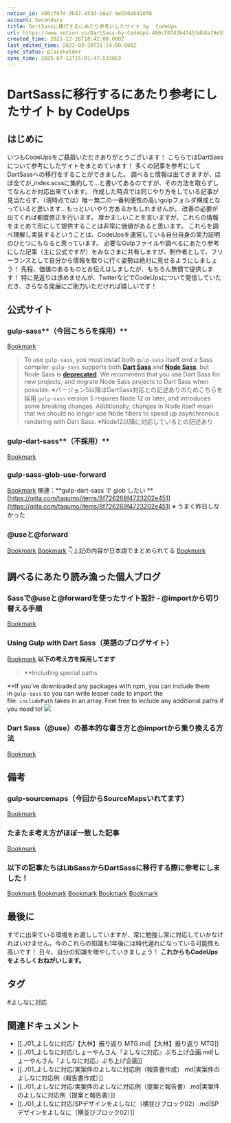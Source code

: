 ```yaml
---
notion_id: 480cf07d-3b47-453d-b8a7-9e550ab418f0
account: Secondary
title: DartSassに移行するにあたり参考にしたサイト by  CodeUps
url: https://www.notion.so/DartSass-by-CodeUps-480cf07d3b47453db8a79e550ab418f0
created_time: 2021-12-26T18:42:00.000Z
last_edited_time: 2022-03-28T21:14:00.000Z
sync_status: placeholder
sync_time: 2025-07-12T15:01:47.533863
---
```

# DartSassに移行するにあたり参考にしたサイト by  CodeUps

## はじめに
いつもCodeUpsをご贔屓いただきありがとうございます！
こちらではDartSassについて参考にしたサイトをまとめています！
多くの記事を参考にしてDartSassへの移行をすることができました。
調べると情報は出てきますが、ほぼ全てが_index.scssに集約して…と書いてあるのですが、その方法を取らずしてなんとか対応出来ています。
作成した時点では同じやり方をしている記事が見当たらず、（現時点では）唯一無二の一番利便性の高いgulpフォルダ構成となっていると思います…もっといいやり方あるかもしれませんが。
改善の必要が出てくれば都度修正を行います。
厚かましいことを言いますが、これらの情報をまとめて形にして提供することは非常に価値があると思います。
これらを調べ理解し実装するということは、CodeUpsを運営している自分自身の実力証明のひとつにもなると思っています。
必要なGulpファイルや調べるにあたり参考にした記事（主に公式ですが）をみなさまに共有しますが、制作者として、フリーランスとして自分から情報を取りに行く姿勢は絶対に見せるようにしましょう！
先程、価値のあるものとお伝えはしましたが、もちろん無償で提供します！
特に見返りは求めませんが、TwtterなどでCodeUpsについて発信していただき、さらなる発展にご助力いただければ嬉しいです！
## 公式サイト
### **gulp-sass****（今回こちらを採用）**
[Bookmark](https://www.npmjs.com/package/gulp-sass)
> To use `gulp-sass`, you must install both `gulp-sass` itself *and* a Sass compiler. `gulp-sass` supports both [**Dart Sass**](http://sass-lang.com/dart-sass) and [**Node Sass**](https://github.com/sass/node-sass), but Node Sass is [**deprecated**](https://sass-lang.com/blog/libsass-is-deprecated). We recommend that you use Dart Sass for new projects, and migrate Node Sass projects to Dart Sass when possible.
※バージョン5以降はDartSass対応との記述ありのためこちらを採用
> `gulp-sass` version 5 requires Node 12 or later, and introduces some breaking changes. Additionally, changes in Node itself mean that we should no longer use Node fibers to speed up asynchronous rendering with Dart Sass.
※Node12以降に対応しているとの記述あり
### **gulp-dart-sass****（不採用）**
[Bookmark](https://www.npmjs.com/package/gulp-dart-sass)
### **gulp-sass-glob-use-forward**
[Bookmark](https://www.npmjs.com/package/gulp-sass-glob-use-forward)
関連：**gulp-dart-sass で glob したい  **[https://qiita.com/taqumo/items/8f726268f4723202e451](https://qiita.com/taqumo/items/8f726268f4723202e451)
※ うまく昨日しなかった
### **@useと@forward**
[Bookmark](https://sass-lang.com/documentation/at-rules/use)
[Bookmark](https://sass-lang.com/documentation/at-rules/forward)
👇上記の内容が日本語でまとめられてる
[Bookmark](https://blog.rhyztech.net/sass_use_and_forward/)
## 調べるにあたり読み漁った個人ブログ
### **Sassで@useと@forwardを使ったサイト設計 - @importから切り替える手順**
[Bookmark](https://yumegori.com/dart-sass-method)
### **Using Gulp with Dart Sass（英語のブログサイト）**
[Bookmark](https://zellwk.com/blog/dart-sass-gulp/)
**以下の考え方を採用してます**
> **Including special paths

**If you’ve downloaded any packages with npm, you can include them in `gulp-sass` so you can write lesser code to import the file. `includePath` takes in an array. Feel free to include any additional paths if you need to!
  ![](https://prod-files-secure.s3.us-west-2.amazonaws.com/d58fe38c-a9d4-4466-aed9-85604b7b2c6d/481469ea-4230-4f66-90c6-fe80ea23b201/%E3%82%B9%E3%82%AF%E3%83%AA%E3%83%BC%E3%83%B3%E3%82%B7%E3%83%A7%E3%83%83%E3%83%88_2021-11-25_17.06.58.png?X-Amz-Algorithm=AWS4-HMAC-SHA256&X-Amz-Content-Sha256=UNSIGNED-PAYLOAD&X-Amz-Credential=ASIAZI2LB466SRT2DHXK%2F20250719%2Fus-west-2%2Fs3%2Faws4_request&X-Amz-Date=20250719T060557Z&X-Amz-Expires=3600&X-Amz-Security-Token=IQoJb3JpZ2luX2VjEIX%2F%2F%2F%2F%2F%2F%2F%2F%2F%2FwEaCXVzLXdlc3QtMiJGMEQCIB%2Fw%2FELo4b%2BFdyqmQgJ8G%2FLUr3aGEiqOiRyZrylY%2FE2zAiBFUITo7Q8Cm%2FaFmAejiHBDxu4CXym1Z6jD6jcp%2FEDYxCqIBAie%2F%2F%2F%2F%2F%2F%2F%2F%2F%2F8BEAAaDDYzNzQyMzE4MzgwNSIMsLgStS1N2hNjwGleKtwDt6rjEyFYzVgZS5niBvgGhBYyP5blQ4fJihAu%2BBUnjYEY3xBW4tH9byhDJNi6QtYeOzxLPMxnHu4ge9kVCDpN4AZ%2FbWjs81Z2ufqE5%2B2CI6TBaM7rPpWE2bM9%2Fcyz2lDDVOhRw4wtnhIrwfeTAywHrTM%2BNwqN1%2FpAuA%2B4aEhnGcCCBUUHM5uB81Vx%2BWlLsjiG%2FpGEK3OMWVbsa7E3RDgOG8ozStomZ6OL2bgFkZtAVYRiFSEZviWqeWokU7TlodWP8MMMABIExCQxj4V2CI1MU4T3h0Ljyo6a3aOOiJMYjJhkuKL5voplhBX2qSY1xfBxxPg6WJf9KVG4Wg08AwRUlC01WZ7xts5O7bhYQB2WRBLAbw%2FNhXcUp002ppvOkm%2B%2FS%2FywYqlkg%2BlwQ39VZVjyk0hP1HXPMaxgywYl98GJxLBvxccJUwUsQBpQ6C%2BGyGLYPTT6tYHbhJW%2FNo%2B3C5p1Hx5bdctZDJgJHH5EnnkmbQoR5mS5AWhCtDV%2BTcME8AcS4erbdj7daYJ5PltmTq26GeMibLjHdiipjlYRaltl7FFl01oSXqv2vJpjQi8tkg%2FQ%2Bt7wZzDh1cvJwNosy0V8CDa84AztxWQ6ZQYNGhfpSHU3y0DfheP%2FNj2Wz88w68XswwY6pgH6%2F03tF6douoGYWEVlZCs2Pu%2F8bRa8VyY%2FW47vcBJqFX7L59OriFK%2BzLy28YjUJfP8qFUVF7t7Glftz7AHFLCtV7WZP0s6RrC7GdBV%2FU5%2F9TTQQdycPon%2FDN8Zm7764V%2B1Dq4wK8MdJPtDfNIWDE3pLLCFmSVpIje%2FAXbVlLdQ5qkEU24Yfa07ukuBQEhc5mTwVmoKlG8z2WLozG1pzTzLQflkDWKD&X-Amz-Signature=41e19437aa775f276adb7baf5b5589eaeda95cf72f1be6eba0e5e95605a94c5e&X-Amz-SignedHeaders=host&x-amz-checksum-mode=ENABLED&x-id=GetObject)
### **Dart Sass（@use）の基本的な書き方と@importから乗り換える方法**
[Bookmark](https://haniwaman.com/dart-sass/)
## 備考
### gulp-sourcemaps（今回からSourceMapsいれてます）
[Bookmark](https://www.npmjs.com/package/gulp-sourcemaps)
### たまたま考え方がほぼ一致した記事
[Bookmark](https://notes.sharesl.net/articles/2423/)
### 以下の記事たちはLibSassからDartSassに移行する際に参考にしました！
[Bookmark](https://sass-lang.com/documentation/cli/migrator)
[Bookmark](https://sass-lang.com/documentation/breaking-changes/slash-div)
[Bookmark](https://cumak.net/blog/dart-sass/)
[Bookmark](https://suzunon.com/web-develop/css/from-import-to-use-in-sass/)
[Bookmark](https://mykii.blog/sass-migrator/)
## 最後に
すでに出来ている環境をお渡ししていますが、常に勉強し常に対応していかなければいけません。今のこれらの知識も1年後には時代遅れになっている可能性も高いです！
日々、自分の知識を増やしていきましょう！
**これからもCodeUpsをよろしくおねがいします。**

## タグ

#よしなに対応 

## 関連ドキュメント

- [[../01_よしなに対応/【大林】振り返り MTG.md|【大林】振り返り MTG]]
- [[../01_よしなに対応/しょーやんさん『よしなに対応』ぶち上げ企画.md|しょーやんさん『よしなに対応』ぶち上げ企画]]
- [[../01_よしなに対応/実案件のよしなに対応例（報告書作成）.md|実案件のよしなに対応例（報告書作成）]]
- [[../01_よしなに対応/実案件のよしなに対応例（提案と報告書）.md|実案件のよしなに対応例（提案と報告書）]]
- [[../01_よしなに対応/SPデザインをよしなに（横並びブロック02）.md|SPデザインをよしなに（横並びブロック02）]]
